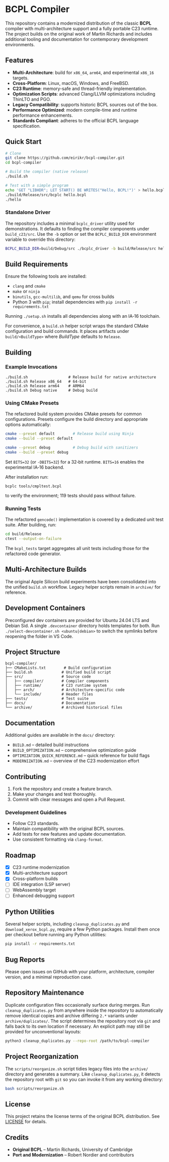 # BCPL Compiler

This repository contains a modernized distribution of the classic **BCPL** compiler with multi-architecture support and a fully portable C23 runtime.  The project builds on the original work of Martin Richards and includes additional tooling and documentation for contemporary development environments.

## Features

- **Multi-Architecture**: build for `x86_64`, `arm64`, and experimental `x86_16` targets.
- **Cross‑Platform**: Linux, macOS, Windows, and FreeBSD.
- **C23 Runtime**: memory-safe and thread-friendly implementation.
- **Optimization Scripts**: advanced Clang/LLVM optimizations including ThinLTO and PGO.
- **Legacy Compatibility**: supports historic BCPL sources out of the box.
- **Performance Optimized**: modern compile-time and runtime performance enhancements.
- **Standards Compliant**: adheres to the official BCPL language specification.

## Quick Start

```bash
# Clone
git clone https://github.com/eirikr/bcpl-compiler.git
cd bcpl-compiler

# Build the compiler (native release)
./build.sh

# Test with a simple program
echo 'GET "LIBHDR"; LET START() BE WRITES("Hello, BCPL!")' > hello.bcpl
./build/Release/src/bcplc hello.bcpl
./hello
```

### Standalone Driver

The repository includes a minimal `bcplc_driver` utility used for
demonstrations. It defaults to finding the compiler components under
`build_c23/src`. Use the `-b` option or set the `BCPLC_BUILD_DIR`
environment variable to override this directory:

```bash
BCPLC_BUILD_DIR=build/Debug/src ./bcplc_driver -b build/Release/src hello.bcpl
```


## Build Requirements

Ensure the following tools are installed:

- `clang` and `cmake`
- `make` or `ninja`
- `binutils`, `gcc-multilib`, and `qemu` for cross builds
- Python 3 with `pip`; install dependencies with
  `pip install -r requirements.txt`

Running `./setup.sh` installs all dependencies along with an IA‑16 toolchain.

For convenience, a `build.sh` helper script wraps the standard CMake
configuration and build commands. It places artifacts under
`build/<BuildType>` where *BuildType* defaults to `Release`.

## Building

### Example Invocations

```
./build.sh                  # Release build for native architecture
./build.sh Release x86_64   # 64‑bit
./build.sh Release arm64    # ARM64
./build.sh Debug native     # Debug build
```

### Using CMake Presets

The refactored build system provides CMake presets for common
configurations. Presets configure the build directory and appropriate
options automatically:

```bash
cmake --preset default        # Release build using Ninja
cmake --build --preset default

cmake --preset debug          # Debug build with sanitizers
cmake --build --preset debug
```

Set `BITS=32` (or `-DBITS=32`) for a 32‑bit runtime.  `BITS=16` enables the experimental IA‑16 backend.

After installation run:

```
bcplc tools/cmpltest.bcpl
```

to verify the environment; 119 tests should pass without failure.

### Running Tests

The refactored `gencode()` implementation is covered by a dedicated unit
test suite. After building, run:

```bash
cd build/Release
ctest --output-on-failure
```

The `bcpl_tests` target aggregates all unit tests including those for the
refactored code generator.

## Multi‑Architecture Builds

The original Apple Silicon build experiments have been consolidated into the unified `build.sh` workflow.  Legacy helper scripts remain in `archive/` for reference.

## Development Containers

Preconfigured dev containers are provided for Ubuntu 24.04 LTS and Debian Sid. A single `.devcontainer` directory holds templates for both. Run `./select-devcontainer.sh <ubuntu|debian>` to switch the symlinks before reopening the folder in VS Code.

## Project Structure

```
bcpl-compiler/
├── CMakeLists.txt        # Build configuration
├── build.sh             # Unified build script
├── src/                 # Source code
│   ├── compiler/        # Compiler components
│   ├── runtime/         # C23 runtime system
│   ├── arch/            # Architecture-specific code
│   └── include/         # Header files
├── tests/               # Test suite
├── docs/                # Documentation
└── archive/             # Archived historical files
```

## Documentation

Additional guides are available in the `docs/` directory:

- `BUILD.md` – detailed build instructions
- `BUILD_OPTIMIZATION.md` – comprehensive optimization guide
- `OPTIMIZATION_QUICK_REFERENCE.md` – quick reference for build flags
- `MODERNIZATION.md` – overview of the C23 modernization effort

## Contributing

1. Fork the repository and create a feature branch.
2. Make your changes and test thoroughly.
3. Commit with clear messages and open a Pull Request.

### Development Guidelines

- Follow C23 standards.
- Maintain compatibility with the original BCPL sources.
- Add tests for new features and update documentation.
- Use consistent formatting via `clang-format`.
## Roadmap

- [x] C23 runtime modernization
- [x] Multi-architecture support
- [x] Cross-platform builds
- [ ] IDE integration (LSP server)
- [ ] WebAssembly target
- [ ] Enhanced debugging support

## Python Utilities

Several helper scripts, including `cleanup_duplicates.py` and `download_xerox_bcpl.py`,
require a few Python packages. Install them once per checkout before running any
Python utilities:

```bash
pip install -r requirements.txt
```

## Bug Reports

Please open issues on GitHub with your platform, architecture, compiler version, and a minimal reproduction case.


## Repository Maintenance

Duplicate configuration files occasionally surface during merges.  Run
`cleanup_duplicates.py` from anywhere inside the repository to automatically
remove identical copies and archive differing `2.*` variants under
`archive/duplicates/`.  The script determines the repository root via `git`
and falls back to its own location if necessary.  An explicit path may still be
provided for unconventional layouts:

```bash
python3 cleanup_duplicates.py --repo-root /path/to/bcpl-compiler
```

## Project Reorganization

The `scripts/reorganize.sh` script tidies legacy files into the `archive/`
directory and generates a summary. Like `cleanup_duplicates.py`, it detects the
repository root with `git` so you can invoke it from any working directory:

```bash
bash scripts/reorganize.sh
```

## License

This project retains the license terms of the original BCPL distribution.  See [LICENSE](LICENSE) for details.

## Credits

- **Original BCPL** – Martin Richards, University of Cambridge
- **Port and Modernization** – Robert Nordier and contributors

